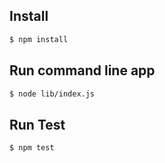 ﻿## Install

```sh
$ npm install 
```

## Run command line app

```sh
$ node lib/index.js
```

## Run Test

```sh
$ npm test
```
